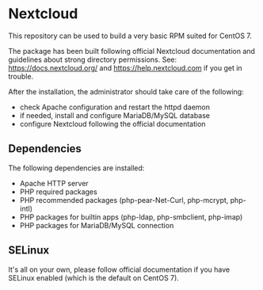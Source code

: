 Nextcloud
=========

This repository can be used to build a very basic RPM suited for CentOS 7.

The package has been built following official Nextcloud documentation and
guidelines about strong directory permissions. See: https://docs.nextcloud.org/
and https://help.nextcloud.com if you get in trouble.

After the installation, the administrator should take care of the following:

* check Apache configuration and restart the httpd daemon
* if needed, install and configure MariaDB/MySQL database
* configure Nextcloud following the official documentation

Dependencies
------------

The following dependencies are installed:

* Apache HTTP server
* PHP required packages
* PHP recommended packages (php-pear-Net-Curl, php-mcrypt, php-intl)
* PHP packages for builtin apps (php-ldap, php-smbclient, php-imap)
* PHP packages for MariaDB/MySQL connection

SELinux
-------

It's all on your own, please follow official documentation if you have SELinux enabled
(which is the default on CentOS 7).


